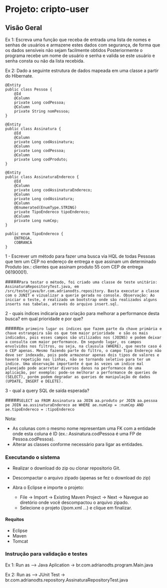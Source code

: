 # Projeto: cripto-user


## Visão Geral 

Ex 1:
Escreva uma função que receba de entrada uma lista de nomes e senhas de usuários e armazene estes dados com segurança, de forma que os dados sensíveis não sejam facilmente obtidos
Posteriormente o programa recebe um nome de usuário e senha e valida se este usuário e senha consta ou não da lista recebida.


Ex 2:
Dado a seguinte estrutura de dados mapeada em uma classe a partir do Hibernate.

```
@Entity
public class Pessoa {
	@Id
	@Column
	private Long codPessoa;
	@Column
	private String nomPessoa;
}
```

```
@Entity
public class Assinatura {
	@Id
	@Column
	private Long codAssinatura;
	@Column
	private Long codPessoa;
	@Column
	private Long codProduto;
}
```

```
@Entity
public class AssinaturaEndereco {
	@Id
	@Column
	private Long codAssinaturaEndereco;
	@Column
	private Long codAssinatura;
	@Column
	@Enumerated(EnumType.STRING)
	private TipoEndereco tipoEndereco;
	@Column
	private Long numCep;
}
```

```
public enum TipoEndereco {
	ENTREGA,
	COBRANCA
}
```

1 - Escrever um método para fazer uma busca via HQL de todas Pessoas que tem um CEP no endereço de entrega e que assinam um determinado Produto (ex.: clientes que assinam produto 55 com CEP de entrega 06190001).


#####`Para testar o método, foi criado uma classe de teste unitário:  AssinaturaRepositoryTest.java, em /src/teste/java/br.com.adrianodts.repository. Basta executar a classe com o JUNIT e vizualizar a querie gerada no console. Observação: Ao iniciar o teste, é realizado um bootstrap onde são realizados alguns inserts nas tabelas, através do arquivo insert.sql.`

2 - quais índices indicaria para criação para melhorar a performance desta busca? em qual prioridade e por que?

#####`Em primeiro lugar os índices que fazem parte da chave primária e chave estrangeira são os que tem maior prioridade  e são os mais indicados, pois esses campos são utilizados nos (JOINS) e podem deixar a consulta com maior performance. Em segundo lugar, os campos envolvidos nos filtros, ou seja, na clausula (WHERE), que neste caso é o CEP apenas. Mesmo fazendo parte do filtro, o campo Tipo Endereço não deve ser indexado, pois pode armazenar apenas dois tipos de valores e haverá repetição nas linhas, não se tornando seletivo para ter um indice. Uma observação importante é que às vezes um indice mal planejado pode acarretar diversos danos na performance de uma aplicação, por exemplo: pode-se melhorar a performance de queries de (SELECT), porém podem degradar as queries de manipulação de dados (UPDATE, INSERT e DELETE).`


3 - qual a query SQL de saída esperada?

#####`SELECT aa FROM Assinatura aa JOIN aa.produto pr JOIN aa.pessoa pe JOIN aa.assinaturaEndereco ae WHERE ae.numCep = :numCep AND ae.tipoEndereco = :tipoEndereco`

Nota:
- As colunas com o mesmo nome representam uma FK com a entidade onde esta coluna é ID (ex.: Assinatura.codPessoa é uma FP de Pessoa.codPessoa).
- Alterar as classes conforme necessário para ligar as entidades.


### Executando o sistema 

- Realizar o download do zip ou clonar repositorio Git.

- Descompactar o arquivo zipado (apenas se fez o download do zip)

- Abra o Eclipse e importe o projeto:	
	- File -> Import -> Existing Maven Project -> Next -> Navegue ao diretório onde você descompactou o arquivo zipado.
	- Selecione o projeto (/pom.xml ...) e clique em finalizar.


#### Requitos

- Eclipse
- Maven 
- Tomcat


### Instrução para validação e testes

Ex 1: Run as --> Java Aplication -> br.com.adrianodts.program.Main.java 

Ex 2: Run as --> JUnit Test -> br.com.adrianodts.repository.AssinaturaRepositoryTest.java 

